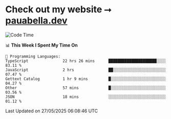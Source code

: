 # Check out my website ⭢ [pauabella.dev](https://pauabella.dev)

<!--START_SECTION:waka-->
![Code Time](http://img.shields.io/badge/Code%20Time-4%2C470%20hrs%2058%20mins-blue)

📊 **This Week I Spent My Time On** 

```text
💬 Programming Languages: 
TypeScript               22 hrs 26 mins      █████████████████████░░░░   83.11 % 
JavaScript               2 hrs               ██░░░░░░░░░░░░░░░░░░░░░░░   07.47 % 
Gettext Catalog          1 hr 9 mins         █░░░░░░░░░░░░░░░░░░░░░░░░   04.27 % 
Other                    57 mins             █░░░░░░░░░░░░░░░░░░░░░░░░   03.56 % 
JSON                     18 mins             ░░░░░░░░░░░░░░░░░░░░░░░░░   01.12 % 
```


 Last Updated on 27/05/2025 06:08:46 UTC
<!--END_SECTION:waka-->
